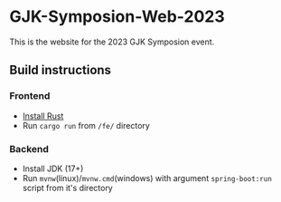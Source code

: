 # GJK-Symposion-Web-2023
 
This is the website for the 2023 GJK Symposion event.

## Build instructions

### Frontend

 - [Install Rust](https://www.rust-lang.org/tools/install)
 - Run `cargo run` from `/fe/` directory

### Backend

 - Install JDK (17+)
 - Run `mvnw`(linux)/`mvnw.cmd`(windows) with argument `spring-boot:run` script from it's directory
